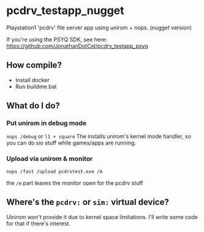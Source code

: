 # pcdrv_testapp_nugget
Playstation1 'pcdrv' file server app using unirom + nops. (nugget version)

If you're using the PSYQ SDK, see here: https://github.com/JonathanDotCel/pcdrv_testapp_psyq

## How compile?

- Install docker
- Run buildme.bat

## What do I do?

### Put unirom in debug mode
`nops /debug` or `l1 + square`
The installs unirom's kernel mode handler, so you can do sio stuff while games/apps are running.

### Upload via unirom & monitor
`nops /fast /upload pcdrvtest.exe /m`

the `/m` part leaves the monitor open for the pcdrv stuff

## Where's the `pcdrv:` or `sim:` virtual device?

Uinirom won't provide it due to kernel space limitations.
I'll write some code for that if there's interest.
